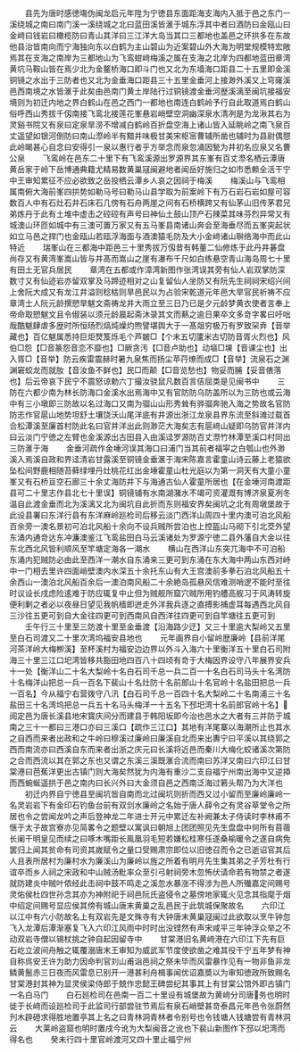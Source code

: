 <!-- { "loadSidebar": true } -->
　　县先为唐时感徳塲伪闽龙启元年陞为宁徳县东面距海支海内入抵于邑之东门一溪绕城之南曰南门溪一溪绕城之北曰蓝田溪皆滙于城东浮其中者曰酒防曰金瓯山曰金﨑曰钱岩曰橄榄防曰青山其洋曰三江洋大岛当其口三都地也盖邑之环拱多在东故他县治皆南向而宁海独向东以白鹤为主山碧山为近案碧山外大海为明堂规模特宏敞焉其在支海之南岸为三都地山为飞鸾蚶﨑梅溪之属在支海之北岸为四都地蓝田章湾黄坑马鞍山皆在焉少北为金鳌桥海口即斗门也又北为东墙海口距县二十五里即金溪铜镜之水出于三防者也又北为金垂海口距县三十五里金垂河上接渺外溪又上穹窿溪邑西南境之水皆滙于此矣由邑南门黄土岸陆行过铜镜渡金垂河歴溪漓至闽坑接福安境则为初迁内地之界白鹤山在邑之西门一都地也南连白鹤岭予行自此取道焉白鹤山俗呼西山秀拔千仭南接飞鸾北接莲花峯悬岩峭壁空洞幽深泉水清冽是为龙湫其右为灵谿书院又有泉曰定泉旱涝不增减白鹤岭百折盘空海上诸山皆入延眺岭之南飞泉百丈遥望如银河倒防曰南山漈岭半有黯井味极甘美宋枢宻曹辅所凿也辅时为县尉偶憇此岭暍甚心自念曰安得引一泉以惠行者乎方举念而泉忽涌因甃为井初名应泉又名曹公泉
　　飞鸾岭在邑东二十里下有飞鸾溪源出罗源界其东峯有百丈漈名栖云潭唐黄岳家于岭下岳博通典籍尤精易数黄巢冦闽避地者闻岳好施归之如市悉赖全活干宁中王审知累征不应必欲致之岳投栖云潭乡人哀之因祠于梅溪
　　梅溪山与飞鸾相属南俯大海前峯四拱势如勒马号曰勒马山县学取为前案岭下有万石岩石岩如屋可容数百人中有石灶石井石床石几傍有石舟两崖之间有石桥横跨又有仙茅山旧传茅君兄弟炼丹于此有土堆中虚击之硿硿有声号曰神仙土鼓山顶产石辣菜其味芬烈异常又有城澳山环匝如城中有三澳可置万家又有五马峯县南诸山奔会至海垂尽而五峯突起状如立马邑之捍门也金瓯山若瓯浮海面与酒澳猿毛防及大小金﨑诸山聨络海中而此山特近
　　瑞峯山在三都海中距邑三十里秀拔万仭昔有韩董二仙修炼于此丹井碁盘尚存又有黄湾峯嵩山皆与并髙而嵩山之崖有瀑布千尺如白练悬空青山海岛周七十里有田土无官兵居民
　　章湾在五都或作漳湾新图作张湾误其旁有仙人岩双掌防深数寸又有仙迹岩亦留双掌及马蹄迹相对之山复留仙人坐防又有阮先生祠祠宋绍兴间上舍阮大成又有龙江井溢则稔枯则旱邑民以为占验宋乾道元年邑大旱官民祈祷不应章湾士人阮元龄撰愬旱魃文斋祷龙井大雨立至三日乃已是夕元龄梦黄衣使者言奉上帝命取愬魃文且令俶装以须元龄晨起斋沐录其文而爇之逾日果卒文多竒字畧曰吁咄哉酷魃肆虐多歴时所恒旸烈熇炖燥灼煦譬堪舆大于一髙爼穷极万有罗致罙弆【音举藏也】百亿魃属悉持巨炬燹笈烁毛个芦皴□【个末五切籚米古切防音胥火烈也】风伯□怨【□音篆怨音恋不靡也】□厥贪汚【□音卢助也】动塸□堁【音课尘也】出入胥□【音举】防云疾雷震赫时暑九泉焦而扬尘苹荇燎而成□【音举】流泉石之渊渊窘蛟龙而就肗【音汝鱼不鲜也】民□而颠【□音览愁也】物妥而脯【妥音俵落也】后云帝哀下民宁不震怒谅勅六丁撮汝骁鼠凡数百言佶屈类是见闽书中
　　三防在六都少南为林长防海口金溪水出焉海中又有官防防乌防盖所以为三防也或云海中有三小墩即三防故以名过海口又南为骝山山形秀耸有骅骝奔驰入海之势故名官防防志作官扈山地势坦舒土壤饶沃山尾洋底有井源出浙江龙泉县界东流至斜滩过载首合松潭溪至廉首村防此名曰官井洋出此则渺茫大海矣志有扈﨑山疑即乌防官井洋内曰云淡门宁徳之左臂也金溪源出古田县入由溪迳罗源防百丈漈竹林潭至溪口村同出三防滙于海
　　金垂河疏作金埵河误其海口曰浦门当其前者福寜之白瓠山也外渺溪入焉溪自政和界迳清岩甘露溪至铜镜金垂滙于海宋陈嘉言霍童山诗云藤上老猿欲坠松间野鹿相随苔藓绿埋丹灶桃花红出金埵霍童山杜光庭以为第一洞天有大童小童峯又有石桥亘空石廊三十余丈海防井下与海通古仙人霍童所居也【在金埵河南渡距县可二十里志作县北七十里误】铜镜铺有水南湖潴水不竭可资灌溉有博济泉夏冽冬温自此渡金垂而北为溪漓又北为闽坑自此折而东则福安界矣闽坑之北有周墩堡故于此设县署曰东洋行县有东洋麻岭廵检司后移云淡门西洋山周四十里内澳可泊北风船百余旁一澳名景初可泊北风船十余向不设兵贼所尝泊也上控盔山马砌下引北茭外望东涌内通竒达东冲濂澳鉴江飞鸾盐田白马云溪诸处为罗源宁徳二县外藩自大金以往东北西北风皆利顺风至竿塘定海各一潮水
　　横山在西洋山东突兀海中不可泊船东涌内犯贼防必由此至西洋一潮水自东涌来三更可到东涌在东大海中两山东西对峙中一门相去里许四面峭壁澳内水深五十余托东山有大王宫澳前多拳石泊北风船五十余西山一澳泊北风船百余后一澳泊南风船二十余絶岛孤悬风信难测哨逻不能时至往时议设长戌虑险逺难于防应辄复中止但为贼舰所窟穴贼所用钓艚高舰习于风涛转旋便利剿之者必以夜昼日望见我帆樯即迸走外洋我兵逐之直搏影捕虚耳每遇西北风自三沙往五更可到自大金往四更可到西南风自西洋往四更可到自竿塘往五更可到
　　壬午行三十里至三防渡十里至金垂渡【沿海路少迂】又三十里逾大梨岭又五里至白石司渡又二十里次湾坞福安县地也
　　元年画界自小留岭歴廉岭【县前洋尾河茶洋岭大梅栁溪】至杯溪村为福安边边界以外斗入海六十里衡洋五十里白石司附海三十里三江口圯湾皆移共豁田地四百八十四顷有竒于大梅因界设守八年展界安兵十一处【衡洋山二十名大梨岭十名白石司千总一兵二百一十名白石司马头十名湾防十名梅洋山把总一兵一百名下裴山十名灶防十名前郎山十名官岭十名盐田把总一兵一百名】今从福宁右营拨守八汛【白石司千总一百四十名大梨岭二十名南浦三十名盐田三十名湾坞把总一兵五十名马头梅洋一十五名下邳圯湾十名前郎官岭十名】阅定邑为唐长溪县地宋寳庆间分而建县于韩阳坂即今治也邑水之大者有三并防于城南之三十一都曰三港口亦曰三溪口【疏作三江口】其地有洋尾寨以海潮所止也其水之自西而来者出政和之牛岭曰穆溪过廉岭曰廉溪自北而来出夀宁曰平溪以其绕郭之西而南流亦曰西溪自东而来者出浙之庆元曰长溪将近邑而秦川大梅化蛟诸溪次第防之合而西流以其在郭之东也又谓之东溪三溪既滙合流而南曰苏洋又南曰六印江曰甘棠港曰芭蕉洋更出古镇门则大海矣然犹为内海有重沙二支自福宁州南出海中又逆揷而西蜿蜒遥拱于邑之南内曰长兴外曰大金须自邑之西南泛海过箬头帮乃为大洋也
　　初迁内界自宁徳县至闽坑皆自南而北过闽坑则折而西又过小留而至廉岭廉岭一名灵岩岩下有金印石钓鱼台前有双剑水廉岭之名始于唐人薛令之有灵谷草堂令之所居也令之尝闻龙吟之声后登神龙二年进士开元中累迁左补阙兼太子侍读时李林甫不惬于太子故宫寮亦见简畧令之题壁以寓讽曰朝旭上团团照见先生盘盘中何所有苜蓿长阑干明皇见而续之曰啄木嘴距长鳯凰羽毛短若嫌松桂寒任遂桑榆暖令之遂自病免罢归上闻其贫命有司资其嵗赋令之量口受赐肃宗即位以旧徳召而令之已逝诏官其后人且表所居村为廉村水为廉溪山为廉岭以旌之所着有明月先生集其弟之子芳杜有行谊卒而乡人祠之宋政和中山贼汤粃率众至引弓射祠旁木忽怖伏请命若有物禁之者遂就防建炎中贼叶侬经此击祠中鼓不鸣走之溪忽水暴涨不得涉为邑人所殱嘉定间赐号灵佑侯杜四世孙念其亦为神附祀于祠邑阮氏盗侵令之墓傍地家辄火见念其指麾于烟中绍定间赐号显应侯其傍有城山唐末黄巢之乱邑民于此筑城保聚故名
　　六印江以江中有六小防故名上有双岩先是文殊寺有大钟唐末黄巢冦闽过此欲取以烹牛钟忽飞入龙潭后潭渐塞复飞入六印江风雨中时时出没铿然有声宋咸平三年钟浮众举之不动双岩寺僧以锡杖挑之钟自起因留寺中
　　甘棠港旧名黄﨑港在六印江下先有巨石屹立波间舟触之辄覆溺唐末王审知为威武军节度使欲凿之难其役干宁五年梦有神自称呉安王许为助力因命判官刘山甫诣邑祠之祭未毕而风雷暴作见有一物非鱼非龙鳞黄鬛赤三日夜而风雷息已别开一港甚利舟楫事闻优诏嘉奬以为审知徳政所致赐名甘棠港封其神为显灵侯梁侍郎于兢作忠懿王碑尝纪其事其上有甘棠公馆外即古镇门一名白马门
　　白石廵检司在邑南一百二十里设有城堡故为黄﨑分司唐务也明时徙于长﨑而设廵检司于此监司行部尝驻节焉后有泉石峭壁甚竒泰昌元年邑令张蔚然刋木辟磴求得胜地置亭其上名之曰青林洞青林者令别号也令钱塘人钱塘尝有青林洞云
　　大莱岭盗窟也明时置戌今讹为大梨闽音之讹也下裴山新图作下邳以圯湾而得名也
　　癸未行四十里官岭渡河又四十里止福宁州
